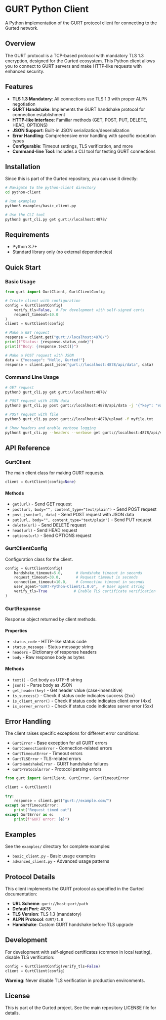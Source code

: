 # GURT Python Client

A Python implementation of the GURT protocol client for connecting to the Gurted network.

## Overview

The GURT protocol is a TCP-based protocol with mandatory TLS 1.3 encryption, designed for the Gurted ecosystem. This Python client allows you to connect to GURT servers and make HTTP-like requests with enhanced security.

## Features

- **TLS 1.3 Mandatory**: All connections use TLS 1.3 with proper ALPN negotiation
- **GURT Handshake**: Implements the GURT handshake protocol for connection establishment
- **HTTP-like Interface**: Familiar methods (GET, POST, PUT, DELETE, HEAD, OPTIONS)
- **JSON Support**: Built-in JSON serialization/deserialization
- **Error Handling**: Comprehensive error handling with specific exception types
- **Configurable**: Timeout settings, TLS verification, and more
- **Command-line Tool**: Includes a CLI tool for testing GURT connections

## Installation

Since this is part of the Gurted repository, you can use it directly:

```bash
# Navigate to the python-client directory
cd python-client

# Run examples
python3 examples/basic_client.py

# Use the CLI tool
python3 gurt_cli.py get gurt://localhost:4878/
```

## Requirements

- Python 3.7+
- Standard library only (no external dependencies)

## Quick Start

### Basic Usage

```python
from gurt import GurtClient, GurtClientConfig

# Create client with configuration
config = GurtClientConfig(
    verify_tls=False,  # For development with self-signed certs
    request_timeout=10.0
)
client = GurtClient(config)

# Make a GET request
response = client.get("gurt://localhost:4878/")
print(f"Status: {response.status_code}")
print(f"Body: {response.text()}")

# Make a POST request with JSON
data = {"message": "Hello, Gurted!"}
response = client.post_json("gurt://localhost:4878/api/data", data)
```

### Command Line Usage

```bash
# GET request
python3 gurt_cli.py get gurt://localhost:4878/

# POST request with JSON data
python3 gurt_cli.py post gurt://localhost:4878/api/data -j '{"key": "value"}'

# POST request with file
python3 gurt_cli.py post gurt://localhost:4878/upload -f myfile.txt

# Show headers and enable verbose logging
python3 gurt_cli.py --headers --verbose get gurt://localhost:4878/api/status
```

## API Reference

### GurtClient

The main client class for making GURT requests.

```python
client = GurtClient(config=None)
```

#### Methods

- `get(url)` - Send GET request
- `post(url, body="", content_type="text/plain")` - Send POST request  
- `post_json(url, data)` - Send POST request with JSON data
- `put(url, body="", content_type="text/plain")` - Send PUT request
- `delete(url)` - Send DELETE request
- `head(url)` - Send HEAD request
- `options(url)` - Send OPTIONS request

### GurtClientConfig

Configuration class for the client.

```python
config = GurtClientConfig(
    handshake_timeout=5.0,      # Handshake timeout in seconds
    request_timeout=30.0,       # Request timeout in seconds  
    connection_timeout=10.0,    # Connection timeout in seconds
    user_agent="GURT-Python-Client/1.0.0",  # User agent string
    verify_tls=True            # Enable TLS certificate verification
)
```

### GurtResponse

Response object returned by client methods.

#### Properties

- `status_code` - HTTP-like status code
- `status_message` - Status message string
- `headers` - Dictionary of response headers
- `body` - Raw response body as bytes

#### Methods

- `text()` - Get body as UTF-8 string
- `json()` - Parse body as JSON
- `get_header(key)` - Get header value (case-insensitive)
- `is_success()` - Check if status code indicates success (2xx)
- `is_client_error()` - Check if status code indicates client error (4xx)
- `is_server_error()` - Check if status code indicates server error (5xx)

## Error Handling

The client raises specific exceptions for different error conditions:

- `GurtError` - Base exception for all GURT errors
- `GurtConnectionError` - Connection-related errors
- `GurtTimeoutError` - Timeout errors
- `GurtTLSError` - TLS-related errors  
- `GurtHandshakeError` - GURT handshake failures
- `GurtProtocolError` - Protocol parsing errors

```python
from gurt import GurtClient, GurtError, GurtTimeoutError

client = GurtClient()

try:
    response = client.get("gurt://example.com/")
except GurtTimeoutError:
    print("Request timed out")
except GurtError as e:
    print(f"GURT error: {e}")
```

## Examples

See the `examples/` directory for complete examples:

- `basic_client.py` - Basic usage examples
- `advanced_client.py` - Advanced usage patterns

## Protocol Details

This client implements the GURT protocol as specified in the Gurted documentation:

- **URL Scheme**: `gurt://host:port/path`
- **Default Port**: 4878
- **TLS Version**: TLS 1.3 (mandatory)
- **ALPN Protocol**: `GURT/1.0`
- **Handshake**: Custom GURT handshake before TLS upgrade

## Development

For development with self-signed certificates (common in local testing), disable TLS verification:

```python
config = GurtClientConfig(verify_tls=False)
client = GurtClient(config)
```

**Warning**: Never disable TLS verification in production environments.

## License

This is part of the Gurted project. See the main repository LICENSE file for details.